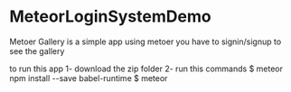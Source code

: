 # MeteorLoginSystemDemo

Metoer Gallery
is a simple app using metoer
you have to signin/signup to see the gallery

to run this app
1- download the zip folder
2- run this commands
$ meteor npm install --save babel-runtime
$ meteor
